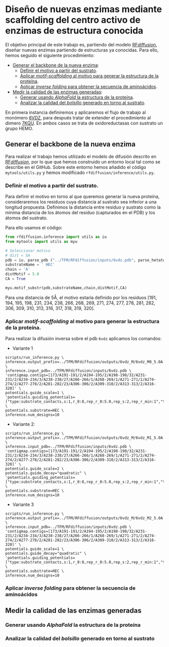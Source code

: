 # Diseño de nuevas enzimas mediante scaffolding del centro activo de enzimas de estructura conocida
El objetivo principal de este trabajo es, partiendo del modelo [RF*diffusion*](https://github.com/RosettaCommons/RFdiffusion), diseñar nuevas enzimas partiendo de estructuras ya conocidas.
Para ello, hemos seguido el siguiente procedimiento:
- [Generar el backbone de la nueva enzima](#generar-el-backbone-de-la-nueva-enzima):
  - [Definir el motivo a partir del sustrato](#definir-el-motivo-a-partir-del-sustrato).
  - [Aplicar *motif-scaffolding* al motivo para generar la estructura de la proteína](#aplicar-motif-scaffolding-al-motivo-para-generar-la-estructura-de-la-proteína).
  - [Aplicar *inverse folding* para obtener la secuencia de aminoácidos](#aplicar-inverse-folding-para-obtener-la-secuencia-de-aminoácidos).
- [Medir la calidad de las enzimas generadas](#medir-la-calidad-de-las-enzimas-generadas):
  - [Generar usando *AlphaFold* la estructura de la proteína](#generar-usando-alphafold-la-estructura-de-la-proteína).
  - [Analizar la calidad del *bolsillo* generado en torno al sustrato](#analizar-la-calidad-del-bolsillo-generado-en-torno-al-sustrato).
    
En primera instancia definiremos y aplicaremos el flujo de trabajo al monómero [6VDZ](https://www.rcsb.org/structure/6vdz), para después tratar de extender el procedimiento al díımero [7KQU](https://www.rcsb.org/structure/7kqu). En ambos casos se trata de oxidoreductasas con sustrato un grupo HEMO.

## Generar el backbone de la nueva enzima 
Para realizar el trabajo hemos utilizado el modelo de difusión descrito en [RF*diffusion*](https://github.com/RosettaCommons/RFdiffusion), por lo que  que hemos construido un entorno local tal como se describe en el GitHub.
Sobre este entorno hemos añadido el código ```mytools/utils.py``` y hemos modificado ```rfdiffusion/inference/utils.py```.

### Definir el motivo a partir del sustrato.

Para definir el motivo en torno al que queremos generar la nueva proteína, consideraremos los residuos cuya distancia al sustrato sea inferior a una longitud propuesta. Definimos la distancia entre residuo y sustrato como la mínima distancia de los átomos del residuo (capturados en el
PDB) y los átomos del sustrato.

Para ello usamos el código:
```python
from rfdiffusion.inference import utils as iu
from mytools import utils as myu

# Seleccionar motivo
# dist < 5A
pdb = iu. parse_pdb ("../TFM/RFdiffusion/inputs/6vdz.pdb", parse_hetatom = True )
substrateName = ' HEC'
chain = 'A'
distMotif = 5.0
CA = True

myu.motif_substr(pdb,substrateName,chain,distMotif,CA)
```
Para una distancia de 5&#x212b;, el motivo estaría definido por los residuos 
[191, 194, 195, 198, 231, 234, 238, 266, 268, 269, 271, 274, 277, 278, 281, 282, 306, 309, 310, 313, 316, 317, 318, 319, 320].

### Aplicar *motif-scaffolding* al motivo para generar la estructura de la proteína.

Para realizar la difusión inversa sobre el pdb ```6vdz``` aplicamos los comandos:

- Variante 1
```
scripts/run_inference.py \
inference.output_prefix=../TFM/RFdiffusion/outputs/6vdz_M/6vdz_M0_5.0A \
inference.input_pdb=../TFM/RFdiffusion/inputs/6vdz.pdb \
'contigmap.contigs=[173/A191-191/2/A194-195/2/A198-198/32/A231-231/2/A234-234/3/A238-238/27/A266-266/1/A268-269/1/A271-271/2/A274-274/2/A277-278/2/A281-282/23/A306-306/2/A309-310/2/A313-313/2/A316-320]' \
potentials.guide_scale=1 \
'potentials.guiding_potentials=["type:substrate_contacts,s:1,r_0:8,rep_r_0:5.0,rep_s:2,rep_r_min:1","type:monomer_ROG,weight:1,min_dist:5"]' \
potentials.substrate=HEC \
inference.num_designs=10
```

- Variante 2:
```
scripts/run_inference.py \
inference.output_prefix=../TFM/RFdiffusion/outputs/6vdz_M/6vdz_M1_5.0A \
inference.input_pdb=../TFM/RFdiffusion/inputs/6vdz.pdb \
'contigmap.contigs=[173/A191-191/2/A194-195/2/A198-198/32/A231-231/2/A234-234/3/A238-238/27/A266-266/1/A268-269/1/A271-271/2/A274-274/2/A277-278/2/A281-282/23/A306-306/2/A309-310/2/A313-313/2/A316-320]' \
potentials.guide_scale=2 \
potentials.guide_decay="quadratic" \
'potentials.guiding_potentials=["type:substrate_contacts,s:1,r_0:8,rep_r_0:5.0,rep_s:2,rep_r_min:1","type:monomer_ROG,weight:1,min_dist:5"]' \
potentials.substrate=HEC \
inference.num_designs=10
```
- Variante 3
```
scripts/run_inference.py \
inference.output_prefix=../TFM/RFdiffusion/outputs/6vdz_M/6vdz_M2_5.0A \
inference.input_pdb=../TFM/RFdiffusion/inputs/6vdz.pdb \
'contigmap.contigs=[173/A191-191/2/A194-195/2/A198-198/32/A231-231/2/A234-234/3/A238-238/27/A266-266/1/A268-269/1/A271-271/2/A274-274/2/A277-278/2/A281-282/23/A306-306/2/A309-310/2/A313-313/2/A316-320]' \
potentials.guide_scale=1 \
potentials.guide_decay="quadratic" \
'potentials.guiding_potentials=["type:substrate_contacts,s:1,r_0:8,rep_r_0:5.0,rep_s:2,rep_r_min:1","type:monomer_ROG,weight:1,min_dist:5"]' \
potentials.substrate=HEC \
inference.num_designs=10
```


### Aplicar *inverse folding* para obtener la secuencia de aminoácidos

## Medir la calidad de las enzimas generadas

### Generar usando *AlphaFold* la estructura de la proteína

### Analizar la calidad del *bolsillo* generado en torno al sustrato
